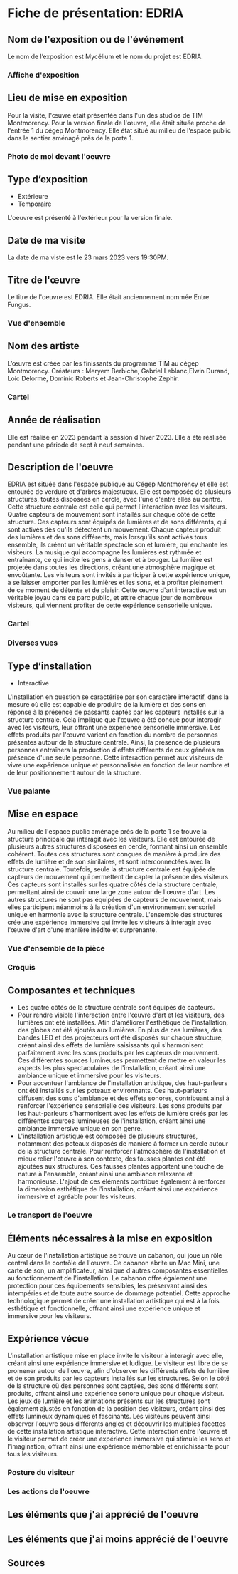 # Fiche de présentation: EDRIA

## Nom de l'exposition ou de l'événement 

Le nom de l’exposition est Mycélium et le nom du projet est EDRIA.

### Affiche d'exposition 

## Lieu de mise en exposition 

Pour la visite, l'œuvre était présentée dans l'un des studios de TIM Montmorency. Pour la version finale de l'œuvre, elle était située proche de l'entrée 1 du cégep Montmorency. Elle état situé au milieu de l’espace public dans le sentier aménagé près de la porte 1.

### Photo de moi devant l'oeuvre

## Type d’exposition 

* Extérieure
* Temporaire

L'oeuvre est présenté à l'extérieur pour la version finale. 

## Date de ma visite

La date de ma viste est le 23 mars 2023 vers 19:30PM.

## Titre de l'œuvre 

Le titre de l'oeuvre est EDRIA. Elle était anciennement nommée Entre Fungus.

### Vue d'ensemble

## Nom des artiste 

L’œuvre est créée par les finissants du programme TIM au cégep Montmorency.
Créateurs : Meryem Berbiche, Gabriel Leblanc,Elwin Durand, Loic Delorme, Dominic Roberts et Jean-Christophe Zephir.

### Cartel

## Année de réalisation  

Elle est réalisé en 2023 pendant la session d'hiver 2023. Elle a été réalisée pendant une période de sept à neuf semaines.

## Description de l'oeuvre

EDRIA est située dans l'espace publique au Cégep Montmorency et elle est entourée de verdure et d'arbres majestueux. Elle est composée de plusieurs structures, toutes disposées en cercle, avec l'une d'entre elles au centre. Cette structure centrale est celle qui permet l'interaction avec les visiteurs. Quatre capteurs de mouvement sont installés sur chaque côté de cette structure. Ces capteurs sont équipés de lumières et de sons différents, qui sont activés dès qu'ils détectent un mouvement. Chaque capteur produit des lumières et des sons différents, mais lorsqu'ils sont activés tous ensemble, ils créent un véritable spectacle son et lumière, qui enchante les visiteurs. La musique qui accompagne les lumières est rythmée et entraînante, ce qui incite les gens à danser et à bouger. La lumière est projetée dans toutes les directions, créant une atmosphère magique et envoûtante. Les visiteurs sont invités à participer à cette expérience unique, à se laisser emporter par les lumières et les sons, et à profiter pleinement de ce moment de détente et de plaisir. Cette œuvre d'art interactive est un véritable joyau dans ce parc public, et attire chaque jour de nombreux visiteurs, qui viennent profiter de cette expérience sensorielle unique.

### Cartel

### Diverses vues

## Type d’installation

* Interactive

L'installation en question se caractérise par son caractère interactif, dans la mesure où elle est capable de produire de la lumière et des sons en réponse à la présence de passants captés par les capteurs installés sur la structure centrale. Cela implique que l'œuvre a été conçue pour interagir avec les visiteurs, leur offrant une expérience sensorielle immersive. Les effets produits par l'œuvre varient en fonction du nombre de personnes présentes autour de la structure centrale. Ainsi, la présence de plusieurs personnes entraînera la production d'effets différents de ceux générés en présence d'une seule personne. Cette interaction permet aux visiteurs de vivre une expérience unique et personnalisée en fonction de leur nombre et de leur positionnement autour de la structure.

### Vue palante

## Mise en espace

Au milieu de l'espace public aménagé près de la porte 1 se trouve la structure principale qui interagit avec les visiteurs. Elle est entourée de plusieurs autres structures disposées en cercle, formant ainsi un ensemble cohérent. Toutes ces structures sont conçues de manière à produire des effets de lumière et de son similaires, et sont interconnectées avec la structure centrale. Toutefois, seule la structure centrale est équipée de capteurs de mouvement qui permettent de capter la présence des visiteurs. Ces capteurs sont installés sur les quatre côtés de la structure centrale, permettant ainsi de couvrir une large zone autour de l'œuvre d'art. Les autres structures ne sont pas équipées de capteurs de mouvement, mais elles participent néanmoins à la création d'un environnement sensoriel unique en harmonie avec la structure centrale. L'ensemble des structures crée une expérience immersive qui invite les visiteurs à interagir avec l'œuvre d'art d'une manière inédite et surprenante.

### Vue d'ensemble de la pièce

### Croquis

## Composantes et techniques 

* Les quatre côtés de la structure centrale sont équipés de capteurs.
* Pour rendre visible l'interaction entre l'œuvre d'art et les visiteurs, des lumières ont été installées. Afin d'améliorer l'esthétique de l'installation, des globes ont été ajoutés aux lumières. En plus de ces lumières, des bandes LED et des projecteurs ont été disposés sur chaque structure, créant ainsi des effets de lumière saisissants qui s'harmonisent parfaitement avec les sons produits par les capteurs de mouvement. Ces différentes sources lumineuses permettent de mettre en valeur les aspects les plus spectaculaires de l'installation, créant ainsi une ambiance unique et immersive pour les visiteurs.
* Pour accentuer l'ambiance de l'installation artistique, des haut-parleurs ont été installés sur les poteaux environnants. Ces haut-parleurs diffusent des sons d'ambiance et des effets sonores, contribuant ainsi à renforcer l'expérience sensorielle des visiteurs. Les sons produits par les haut-parleurs s'harmonisent avec les effets de lumière créés par les différentes sources lumineuses de l'installation, créant ainsi une ambiance immersive unique en son genre.
* L'installation artistique est composée de plusieurs structures, notamment des poteaux disposés de manière à former un cercle autour de la structure centrale. Pour renforcer l'atmosphère de l'installation et mieux relier l'œuvre à son contexte, des fausses plantes ont été ajoutées aux structures. Ces fausses plantes apportent une touche de nature à l'ensemble, créant ainsi une ambiance relaxante et harmonieuse. L'ajout de ces éléments contribue également à renforcer la dimension esthétique de l'installation, créant ainsi une expérience immersive et agréable pour les visiteurs.

### Le transport de l'oeuvre

## Éléments nécessaires à la mise en exposition

Au cœur de l'installation artistique se trouve un cabanon, qui joue un rôle central dans le contrôle de l'œuvre. Ce cabanon abrite un Mac Mini, une carte de son, un amplificateur, ainsi que d'autres composantes essentielles au fonctionnement de l'installation. Le cabanon offre également une protection pour ces équipements sensibles, les préservant ainsi des intempéries et de toute autre source de dommage potentiel. Cette approche technologique permet de créer une installation artistique qui est à la fois esthétique et fonctionnelle, offrant ainsi une expérience unique et immersive pour les visiteurs.

## Expérience vécue

L'installation artistique mise en place invite le visiteur à interagir avec elle, créant ainsi une expérience immersive et ludique. Le visiteur est libre de se promener autour de l'œuvre, afin d'observer les différents effets de lumière et de son produits par les capteurs installés sur les structures. Selon le côté de la structure où des personnes sont captées, des sons différents sont produits, offrant ainsi une expérience sonore unique pour chaque visiteur. Les jeux de lumière et les animations présents sur les structures sont également ajustés en fonction de la position des visiteurs, créant ainsi des effets lumineux dynamiques et fascinants. Les visiteurs peuvent ainsi observer l'œuvre sous différents angles et découvrir les multiples facettes de cette installation artistique interactive. Cette interaction entre l'œuvre et le visiteur permet de créer une expérience immersive qui stimule les sens et l'imagination, offrant ainsi une expérience mémorable et enrichissante pour tous les visiteurs.

### Posture du visiteur

### Les actions de l'oeuvre

## Les éléments que j'ai apprécié de l'oeuvre

## Les éléments que j'ai moins apprécié de l'oeuvre

## Sources
